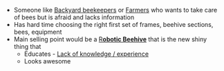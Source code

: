 - Someone like [Backyard beekeepers](https://www.notion.so/Backyard-beekeepers-3f32d134fa11467aad7f5015288a2efe?pvs=21) or [Farmers](https://www.notion.so/Farmers-df786b4ba018453da181a8d9da186a79?pvs=21) who wants to take care of bees but is afraid and lacks information
- Has hard time choosing the right first set of frames, beehive sections, bees, equipment
- Main selling point would be a [R**obotic Beehive**](https://www.notion.so/Robotic-Beehive-fd9559a2950b44bc8291972299ced18e?pvs=21) that is the new shiny thing that
    - Educates - [Lack of knowledge / experience](https://www.notion.so/Lack-of-knowledge-experience-76651a1939d34d268d71974da0b048e9?pvs=21)
    - Looks awesome